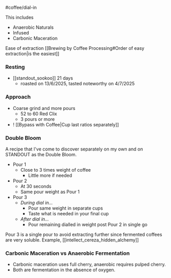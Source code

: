 #coffee/dial-in 

This includes
- Anaerobic Naturals 
- Infused
- Carbonic Maceration
 
Ease of extraction [[Brewing by Coffee Processing#Order of easy extraction|is the easiest]]

### Resting
- [[standout_sookoo]] 21 days
	- roasted on 13/6/2025, tasted noteworthy on 4/7/2025

### Approach
- Coarse grind and more pours
	- 52 to 60 Red Clix
	- 3 pours or more 
- ! [[Bypass with Coffee|Cup last ratios separately]]

### Double Bloom
A recipe that I've come to discover separately on my own and on  STANDOUT as the Double Bloom.

- Pour 1
	- Close to 3 times weight of coffee
		- Little more if needed
- Pour 2
	- At 30 seconds
	- Same pour weight as Pour 1
- Pour 3
	- *During dial in...*
		- Pour same weight in separate cups
		- Taste what is needed in your final cup
	- *After dial in...*
		- Pour remaining dialled in weight post Pour 2 in single go

Pour 3 is a single pour to avoid extracting further since fermented coffees are very soluble. Example, [[intellect_cereza_hidden_alchemy]]

### Carbonic Maceration vs Anaerobic Fermentation
- Carbonic maceration uses full cherry, anaerobic requires pulped cherry.
- Both are fermentation in the absence of oxygen.
